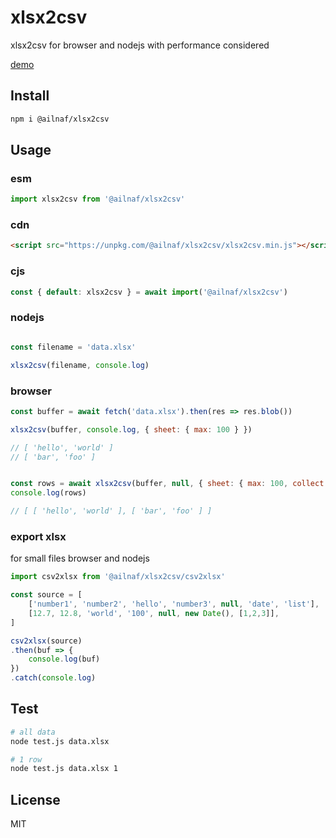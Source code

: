# xlsx2csv

xlsx2csv for browser and nodejs with performance considered

[demo](https://fanlia.github.io/xlsx2csv/)

## Install

```sh
npm i @ailnaf/xlsx2csv
```

## Usage

### esm

```javascript
import xlsx2csv from '@ailnaf/xlsx2csv'

```

### cdn

```html
<script src="https://unpkg.com/@ailnaf/xlsx2csv/xlsx2csv.min.js"></script>
```

### cjs

```javascript
const { default: xlsx2csv } = await import('@ailnaf/xlsx2csv')
```

### nodejs

```javascript

const filename = 'data.xlsx'

xlsx2csv(filename, console.log)

```

### browser

```javascript
const buffer = await fetch('data.xlsx').then(res => res.blob())

xlsx2csv(buffer, console.log, { sheet: { max: 100 } })

// [ 'hello', 'world' ]
// [ 'bar', 'foo' ]


const rows = await xlsx2csv(buffer, null, { sheet: { max: 100, collect: true } })
console.log(rows)

// [ [ 'hello', 'world' ], [ 'bar', 'foo' ] ]

```

### export xlsx

for small files browser and nodejs

```javascript
import csv2xlsx from '@ailnaf/xlsx2csv/csv2xlsx'

const source = [
    ['number1', 'number2', 'hello', 'number3', null, 'date', 'list'],
    [12.7, 12.8, 'world', '100', null, new Date(), [1,2,3]],
]

csv2xlsx(source)
.then(buf => {
    console.log(buf)
})
.catch(console.log)

```

## Test

```sh
# all data
node test.js data.xlsx

# 1 row
node test.js data.xlsx 1
```

## License

MIT
